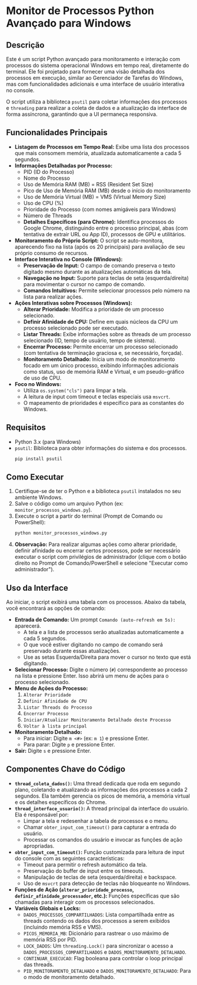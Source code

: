# Monitor de Processos Python Avançado para Windows

## Descrição

Este é um script Python avançado para monitoramento e interação com processos do sistema operacional Windows em tempo real, diretamente do terminal. Ele foi projetado para fornecer uma visão detalhada dos processos em execução, similar ao Gerenciador de Tarefas do Windows, mas com funcionalidades adicionais e uma interface de usuário interativa no console.

O script utiliza a biblioteca `psutil` para coletar informações dos processos e `threading` para realizar a coleta de dados e a atualização da interface de forma assíncrona, garantindo que a UI permaneça responsiva.

## Funcionalidades Principais

*   **Listagem de Processos em Tempo Real:** Exibe uma lista dos processos que mais consomem memória, atualizada automaticamente a cada 5 segundos.
*   **Informações Detalhadas por Processo:**
    *   PID (ID do Processo)
    *   Nome do Processo
    *   Uso de Memória RAM (MB) = RSS (Resident Set Size)
    *   Pico de Uso de Memória RAM (MB) desde o início do monitoramento
    *   Uso de Memória Virtual (MB) = VMS (Virtual Memory Size)
    *   Uso de CPU (%)
    *   Prioridade do Processo (com nomes amigáveis para Windows)
    *   Número de Threads
    *   **Detalhes Específicos (para Chrome):** Identifica processos do Google Chrome, distinguindo entre o processo principal, abas (com tentativa de extrair URL ou App ID), processos de GPU e utilitários.
*   **Monitoramento do Próprio Script:** O script se auto-monitora, aparecendo fixo na lista (após os 20 principais) para avaliação de seu próprio consumo de recursos.
*   **Interface Interativa no Console (Windows):**
    *   **Preservação de Input:** O campo de comando preserva o texto digitado mesmo durante as atualizações automáticas da tela.
    *   **Navegação no Input:** Suporte para teclas de seta (esquerda/direita) para movimentar o cursor no campo de comando.
    *   **Comandos Intuitivos:** Permite selecionar processos pelo número na lista para realizar ações.
*   **Ações Interativas sobre Processos (Windows):**
    *   **Alterar Prioridade:** Modifica a prioridade de um processo selecionado.
    *   **Definir Afinidade de CPU:** Define em quais núcleos da CPU um processo selecionado pode ser executado.
    *   **Listar Threads:** Exibe informações sobre as threads de um processo selecionado (ID, tempo de usuário, tempo de sistema).
    *   **Encerrar Processo:** Permite encerrar um processo selecionado (com tentativa de terminação graciosa e, se necessário, forçada).
    *   **Monitoramento Detalhado:** Inicia um modo de monitoramento focado em um único processo, exibindo informações adicionais como status, uso de memória RAM e Virtual, e um pseudo-gráfico de uso de CPU.
*   **Foco no Windows:**
    *   Utiliza `os.system("cls")` para limpar a tela.
    *   A leitura de input com timeout e teclas especiais usa `msvcrt`.
    *   O mapeamento de prioridades é específico para as constantes do Windows.

## Requisitos

*   Python 3.x (para Windows)
*   `psutil`: Biblioteca para obter informações do sistema e dos processos.
    ```bash
    pip install psutil
    ```

## Como Executar

1.  Certifique-se de ter o Python e a biblioteca `psutil` instalados no seu ambiente Windows.
2.  Salve o código como um arquivo Python (ex: `monitor_processos_windows.py`).
3.  Execute o script a partir do terminal (Prompt de Comando ou PowerShell):
    ```bash
    python monitor_processos_windows.py
    ```
4.  **Observação:** Para realizar algumas ações como alterar prioridade, definir afinidade ou encerrar certos processos, pode ser necessário executar o script com privilégios de administrador (clique com o botão direito no Prompt de Comando/PowerShell e selecione "Executar como administrador").

## Uso da Interface

Ao iniciar, o script exibirá uma tabela com os processos. Abaixo da tabela, você encontrará as opções de comando:

*   **Entrada de Comando:** Um prompt `Comando (auto-refresh em 5s):` aparecerá.
    *   A tela e a lista de processos serão atualizadas automaticamente a cada 5 segundos.
    *   O que você estiver digitando no campo de comando será preservado durante essas atualizações.
    *   Use as setas Esquerda/Direita para mover o cursor no texto que está digitando.
*   **Selecionar Processo:** Digite o número (`#`) correspondente ao processo na lista e pressione Enter. Isso abrirá um menu de ações para o processo selecionado.
*   **Menu de Ações do Processo:**
    1.  `Alterar Prioridade`
    2.  `Definir Afinidade de CPU`
    3.  `Listar Threads do Processo`
    4.  `Encerrar Processo`
    5.  `Iniciar/Atualizar Monitoramento Detalhado deste Processo`
    0.  `Voltar à lista principal`
*   **Monitoramento Detalhado:**
    *   Para iniciar: Digite `m <#>` (ex: `m 1`) e pressione Enter.
    *   Para parar: Digite `p` e pressione Enter.
*   **Sair:** Digite `s` e pressione Enter.

## Componentes Chave do Código

*   **`thread_coleta_dados()`:** Uma thread dedicada que roda em segundo plano, coletando e atualizando as informações dos processos a cada 2 segundos. Ela também gerencia os picos de memória, a memória virtual e os detalhes específicos do Chrome.
*   **`thread_interface_usuario()`:** A thread principal da interface do usuário. Ela é responsável por:
    *   Limpar a tela e redesenhar a tabela de processos e o menu.
    *   Chamar `obter_input_com_timeout()` para capturar a entrada do usuário.
    *   Processar os comandos do usuário e invocar as funções de ação apropriadas.
*   **`obter_input_com_timeout()`:** Função customizada para leitura de input do console com as seguintes características:
    *   Timeout para permitir o refresh automático da tela.
    *   Preservação do buffer de input entre os timeouts.
    *   Manipulação de teclas de seta (esquerda/direita) e backspace.
    *   Uso de `msvcrt` para detecção de teclas não bloqueante no Windows.
*   **Funções de Ação (`alterar_prioridade_processo`, `definir_afinidade_processador`, etc.):** Funções específicas que são chamadas para interagir com os processos selecionados.
*   **Variáveis Globais e Locks:**
    *   `DADOS_PROCESSOS_COMPARTILHADOS`: Lista compartilhada entre as threads contendo os dados dos processos a serem exibidos (incluindo memória RSS e VMS).
    *   `PICOS_MEMORIA_MB`: Dicionário para rastrear o uso máximo de memória RSS por PID.
    *   `LOCK_DADOS`: Um `threading.Lock()` para sincronizar o acesso a `DADOS_PROCESSOS_COMPARTILHADOS` e `DADOS_MONITORAMENTO_DETALHADO`.
    *   `CONTINUAR_EXECUCAO`: Flag booleana para controlar o loop principal das threads.
    *   `PID_MONITORAMENTO_DETALHADO` e `DADOS_MONITORAMENTO_DETALHADO`: Para o modo de monitoramento detalhado.
